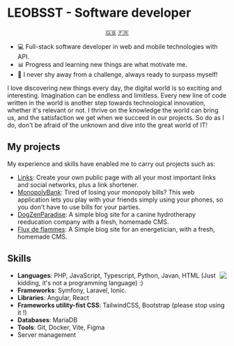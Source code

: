 # LEOBSST - Software developer

<p align="center">
  <a href="README.md">🇬🇧</a>
  <a href="README_fr.md">🇫🇷</a>
</p>

- 💻 Full-stack software developer in web and mobile technologies with API.
- 📊 Progress and learning new things are what motivate me.
- 🦾 I never shy away from a challenge, always ready to surpass myself!

I love discovering new things every day, the digital world is so exciting and interesting. Imagination can be endless and limitless. Every new line of code written in the world is another step towards technological innovation, whether it's relevant or not. I thrive on the knowledge the world can bring us, and the satisfaction we get when we succeed in our projects. So do as I do, don't be afraid of the unknown and dive into the great world of IT!

## My projects

My experience and skills have enabled me to carry out projects such as:

- [Links](https://linksly.fr): Create your own public page with all your most important links and social networks, plus a link shortener.
- [MonopolyBank](https://monopolybank.leobsst.fr): Tired of losing your monopoly bills? This web application lets you play with your friends simply using your phones, so you don't have to use bills for your parties.
- [DogZenParadise](https://www.dogzenparadise.com): A simple blog site for a canine hydrotherapy reeducation company with a fresh, homemade CMS.
- [Flux de flammes](https://www.fluxdeflammes.fr/): A Simple blog site for an energetician, with a fresh, homemade CMS.

## Skills

<img align="right" src="https://github-readme-stats.vercel.app/api?username=LEOBSST&show_icons=true&hide=prs&theme=tokyonight" />

- **Languages**: PHP, JavaScript, Typescript, Python, Javan, HTML (Just kidding, it's not a programming language) :)
- **Frameworks**: Symfony, Laravel, Ionic.
- **Libraries**: Angular, React
- **Frameworks utility-fist CSS**: TailwindCSS, Bootstrap (please stop using it !)
- **Databases**: MariaDB
- **Tools**: Git, Docker, Vite, Figma
- Server management

